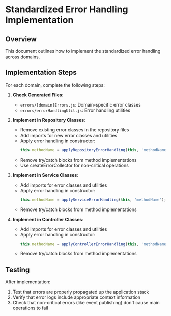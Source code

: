 # Standardized Error Handling Implementation

## Overview

This document outlines how to implement the standardized error handling across domains.

## Implementation Steps

For each domain, complete the following steps:

1. **Check Generated Files**:
   - `errors/[domain]Errors.js`: Domain-specific error classes
   - `errors/errorHandlingUtil.js`: Error handling utilities

2. **Implement in Repository Classes**:
   - Remove existing error classes in the repository files
   - Add imports for new error classes and utilities
   - Apply error handling in constructor:
     ```javascript
     this.methodName = applyRepositoryErrorHandling(this, 'methodName');
     ```
   - Remove try/catch blocks from method implementations
   - Use createErrorCollector for non-critical operations

3. **Implement in Service Classes**:
   - Add imports for error classes and utilities
   - Apply error handling in constructor:
     ```javascript
     this.methodName = applyServiceErrorHandling(this, 'methodName');
     ```
   - Remove try/catch blocks from method implementations

4. **Implement in Controller Classes**:
   - Add imports for error classes and utilities
   - Apply error handling in constructor:
     ```javascript
     this.methodName = applyControllerErrorHandling(this, 'methodName');
     ```
   - Remove try/catch blocks from method implementations

## Testing

After implementation:
1. Test that errors are properly propagated up the application stack
2. Verify that error logs include appropriate context information
3. Check that non-critical errors (like event publishing) don't cause main operations to fail
